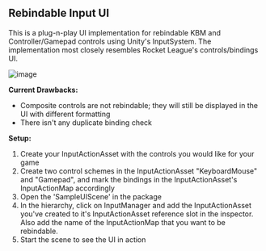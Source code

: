 ## Rebindable Input UI

This is a plug-n-play UI implementation for rebindable KBM and Controller/Gamepad controls using Unity's InputSystem. The implementation most closely resembles Rocket League's controls/bindings UI.

![image](https://github.com/ppreshh/Rebindable-Input/assets/17578313/faea4549-8e6d-4473-95dd-74150e3e64ac)

**Current Drawbacks:**

- Composite controls are not rebindable; they will still be displayed in the UI with different formatting
- There isn't any duplicate binding check

**Setup:**

1. Create your InputActionAsset with the controls you would like for your game
2. Create two control schemes in the InputActionAsset "KeyboardMouse" and "Gamepad", and mark the bindings in the InputActionAsset's InputActionMap accordingly
3. Open the 'SampleUIScene' in the package
4. In the hierarchy, click on InputManager and add the InputActionAsset you've created to it's InputActionAsset reference slot in the inspector. Also add the name of the InputActionMap that you want to be rebindable.
5. Start the scene to see the UI in action
